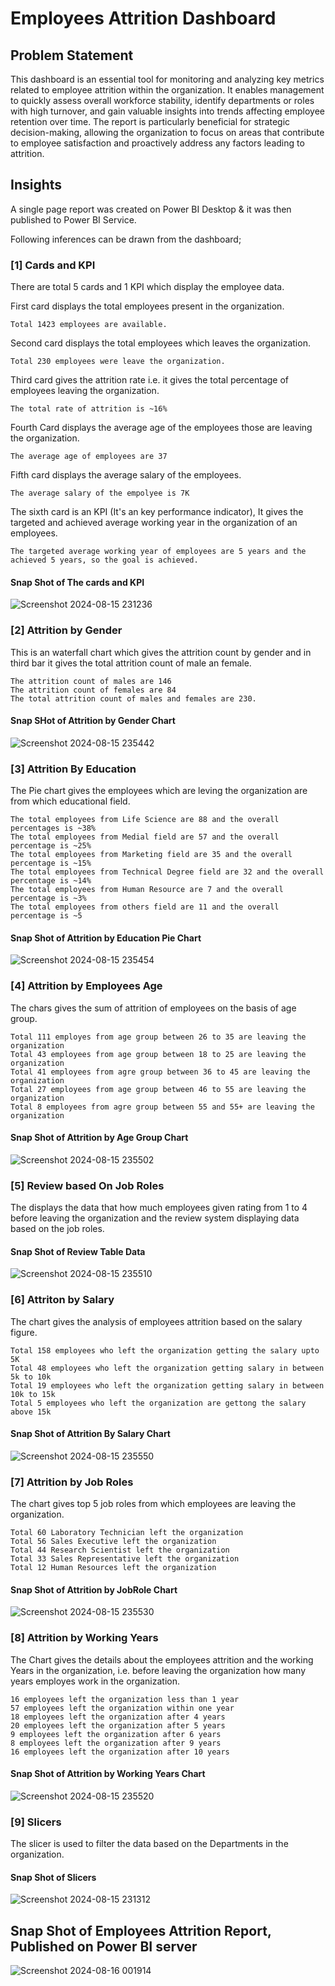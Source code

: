 
# Employees Attrition Dashboard

## Problem Statement

This dashboard is an essential tool for monitoring and analyzing key metrics related to employee attrition within the organization. It enables management to quickly assess overall workforce stability, identify departments or roles with high turnover, and gain valuable insights into trends affecting employee retention over time. The report is particularly beneficial for strategic decision-making, allowing the organization to focus on areas that contribute to employee satisfaction and proactively address any factors leading to attrition.

## Insights

A single page report was created on Power BI Desktop & it was then published to Power BI Service.

Following inferences can be drawn from the dashboard;

### [1] Cards and KPI
There are total 5 cards and 1 KPI which display the employee data. 

First card displays the total employees present in the organization.

    Total 1423 employees are available.

Second card displays the total employees which leaves the organization.

    Total 230 employees were leave the organization.

Third card gives the attrition rate i.e. it gives the total percentage of employees leaving the organization.

    The total rate of attrition is ~16%

Fourth Card displays the average age of the employees those are leaving the organization.    

    The average age of employees are 37

Fifth card displays the average salary of the employees.

    The average salary of the empolyee is 7K

The sixth card is an KPI (It's an key performance indicator), It gives the targeted and achieved average working year in the organization of an employees.

    The targeted average working year of employees are 5 years and the achieved 5 years, so the goal is achieved. 

#### Snap Shot of The cards and KPI

![Screenshot 2024-08-15 231236](https://github.com/user-attachments/assets/4a15d11e-0375-44a6-86ba-1857df774c9e)

### [2] Attrition by Gender

This is an waterfall chart which gives the attrition count by gender and in third bar it gives the total attrition count of male an female.

    The attrition count of males are 146
    The attrition count of females are 84
    The total attrition count of males and females are 230. 

#### Snap SHot of Attrition by Gender Chart

![Screenshot 2024-08-15 235442](https://github.com/user-attachments/assets/92f4e4e9-96d3-4593-837f-cd96bd3d6ac0)

### [3] Attrition By Education

  The Pie chart gives the employees which are leving the organization are from which educational field.

    The total employees from Life Science are 88 and the overall percentages is ~38%
    The total employees from Medial field are 57 and the overall percentage is ~25%
    The total employees from Marketing field are 35 and the overall percentage is ~15%
    The total employees from Technical Degree field are 32 and the overall percentage is ~14%
    The total employees from Human Resource are 7 and the overall percentage is ~3%
    The total employees from others field are 11 and the overall percentage is ~5

#### Snap Shot of Attrition by Education Pie Chart    

![Screenshot 2024-08-15 235454](https://github.com/user-attachments/assets/5a46129d-9e53-43a0-a0ef-94f216bbf287)

### [4] Attrition by Employees Age

The chars gives the sum of attrition of employees on the basis of age group.

    Total 111 employes from age group between 26 to 35 are leaving the organization
    Total 43 employees from age group between 18 to 25 are leaving the organization
    Total 41 employees from agre group between 36 to 45 are leaving the organization
    Total 27 employees from age group between 46 to 55 are leaving the organization
    Total 8 employees from agre group between 55 and 55+ are leaving the organization 

#### Snap Shot of Attrition by Age Group Chart 

![Screenshot 2024-08-15 235502](https://github.com/user-attachments/assets/aa212fd3-19fc-4cdd-a6b2-2daf69705b64)


### [5] Review based On Job Roles

The displays the data that how much employees given rating from 1 to 4 before leaving the organization and the review system displaying data based on the job roles.

#### Snap Shot of Review Table Data

![Screenshot 2024-08-15 235510](https://github.com/user-attachments/assets/ece8a924-31e7-4fae-bc9f-7e7106aeecf8)

### [6] Attriton by Salary

The chart gives the analysis of employees attrition based on the salary figure.

    Total 158 employees who left the organization getting the salary upto 5K
    Total 48 employees who left the organization getting salary in between 5k to 10k
    Total 19 employees who left the organization getting salary in between 10k to 15k
    Total 5 employees who left the organization are gettong the salary above 15k

#### Snap Shot of Attrition By Salary Chart

![Screenshot 2024-08-15 235550](https://github.com/user-attachments/assets/73b4e849-44bf-4c6d-a21e-d26db9a8c841)

### [7] Attrition by Job Roles

The chart gives top 5 job roles from which employees are leaving the organization.

    Total 60 Laboratory Technician left the organization
    Total 56 Sales Executive left the organization
    Total 44 Research Scientist left the organization
    Total 33 Sales Representative left the organization
    Total 12 Human Resources left the organization

#### Snap Shot of Attrition by JobRole Chart

![Screenshot 2024-08-15 235530](https://github.com/user-attachments/assets/52481cfd-8f92-4899-8ebe-54ace22a0810)

### [8] Attrition by Working Years 

The Chart gives the details about the employees attrition and the working Years in the organization, i.e. before leaving the organization how many years employes work in the organization.

    16 employees left the organization less than 1 year
    57 employees left the organization within one year
    18 employees left the organization after 4 years
    20 employees left the organization after 5 years
    9 employees left the organization after 6 years
    8 employees left the organization after 9 years
    16 employees left the organization after 10 years 

#### Snap Shot of Attrition by Working Years Chart

![Screenshot 2024-08-15 235520](https://github.com/user-attachments/assets/c154c151-6b00-455d-bd22-e6ed2dcd0d8f)
    
### [9] Slicers

The slicer is used to filter the data based on the Departments in the organization.

#### Snap Shot of Slicers

![Screenshot 2024-08-15 231312](https://github.com/user-attachments/assets/412636fd-9443-434f-8d35-07ead09c04c7)


## Snap Shot of Employees Attrition Report, Published on Power BI server

![Screenshot 2024-08-16 001914](https://github.com/user-attachments/assets/23845155-ae30-4c6f-88d7-354907141bfd)
